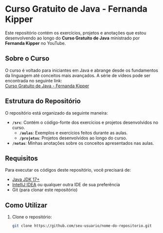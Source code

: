 # Curso Gratuito de Java - Fernanda Kipper  

Este repositório contém os exercícios, projetos e anotações que estou desenvolvendo ao longo do **Curso Gratuito de Java** ministrado por **Fernanda Kipper** no YouTube.  

## Sobre o Curso  
O curso é voltado para iniciantes em Java e abrange desde os fundamentos da linguagem até conceitos mais avançados. A série de vídeos pode ser encontrada no seguinte link:  
[Curso Gratuito de Java - Fernanda Kipper](https://www.youtube.com/watch?v=nODe5lFcGpg&list=PLNCSWIsR6ADI_wMAx9F-Iu8Hs9HHxj4sb&index=1&t=5014s)  

## Estrutura do Repositório  
O repositório está organizado da seguinte maneira:  

- **`/src`**: Contém o código-fonte dos exercícios e projetos desenvolvidos no curso.  
  - **`/aulas`**: Exemplos e exercícios feitos durante as aulas.  
  - **`/projetos`**: Projetos desenvolvidos ao longo do curso.  
- **`/notas`**: Minhas anotações sobre os conceitos apresentados nas aulas.  

## Requisitos  
Para executar os códigos deste repositório, você precisará de:  
- [Java JDK 17+](https://www.oracle.com/java/technologies/javase/jdk17-archive-downloads.html)  
- [IntelliJ IDEA](https://www.jetbrains.com/idea/) ou qualquer outra IDE de sua preferência  
- Git (para clonar este repositório)  

## Como Utilizar  
1. Clone o repositório:  
   ```bash  
   git clone https://github.com/seu-usuario/nome-do-repositorio.git  
